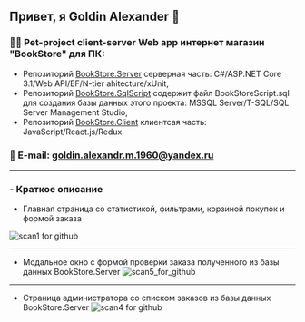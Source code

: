 ## Привет, я  Goldin Alexander :wave:

### :man_technologist: Pet-project client-server Web app интернет магазин "BookStore" для ПК:  
- Репозиторий [BookStore.Server](https://github.com/GoldinAlexander/BookStore.Server) серверная часть: C#/ASP.NET Core 3.1/Web API/EF/N-tier ahitecture/xUnit,
- Репозиторий [BookStore.SqlScript](https://github.com/GoldinAlexander/BookStore.SqlScript.git) содержит файл BookStoreScript.sql для создания базы данных этого проекта: MSSQL Server/T-SQL/SQL Server Management Studio,
- Репозиторий [BookStore.Client](https://github.com/GoldinAlexander/BookStore.Client) клиентсая часть: JavaScript/React.js/Redux.

### :email: E-mail: goldin.alexandr.m.1960@yandex.ru

___
### - Краткое описание

* Главная страница со статистикой, фильтрами, корзиной покупок и формой заказа

![scan1 for github](https://user-images.githubusercontent.com/75939181/161836623-1c1c30ce-17a5-4ead-9552-9a42d92efc4a.JPG)
___
* Модальное окно с формой проверки заказа полученного из базы данных BookStore.Server 
![scan5_for_github](https://user-images.githubusercontent.com/75939181/162013676-4c738ec0-0e59-4d8f-a0b0-9290e83bc60a.JPG)
___
- Страница администратора со списком заказов из базы данных BookStore.Server
![scan4 for github](https://user-images.githubusercontent.com/75939181/162012806-285f6e7a-7f62-4489-9111-357e3c9516a8.JPG)

